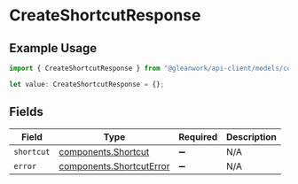 # CreateShortcutResponse

## Example Usage

```typescript
import { CreateShortcutResponse } from "@gleanwork/api-client/models/components";

let value: CreateShortcutResponse = {};
```

## Fields

| Field                                                                | Type                                                                 | Required                                                             | Description                                                          |
| -------------------------------------------------------------------- | -------------------------------------------------------------------- | -------------------------------------------------------------------- | -------------------------------------------------------------------- |
| `shortcut`                                                           | [components.Shortcut](../../models/components/shortcut.md)           | :heavy_minus_sign:                                                   | N/A                                                                  |
| `error`                                                              | [components.ShortcutError](../../models/components/shortcuterror.md) | :heavy_minus_sign:                                                   | N/A                                                                  |